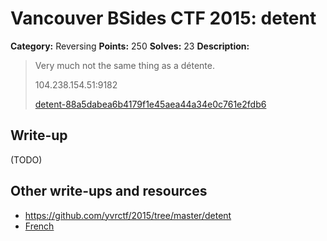 # Vancouver BSides CTF 2015: detent

**Category:** Reversing
**Points:** 250
**Solves:** 23
**Description:** 

> Very much not the same thing as a détente.
> 
> 104.238.154.51:9182
> 
> [detent-88a5dabea6b4179f1e45aea44a34e0c761e2fdb6](detent-88a5dabea6b4179f1e45aea44a34e0c761e2fdb6)

## Write-up

(TODO)

## Other write-ups and resources

* <https://github.com/yvrctf/2015/tree/master/detent>
* [French](https://securimag.org/wp/challenges/vancouver-bsides-ctf-detent/)